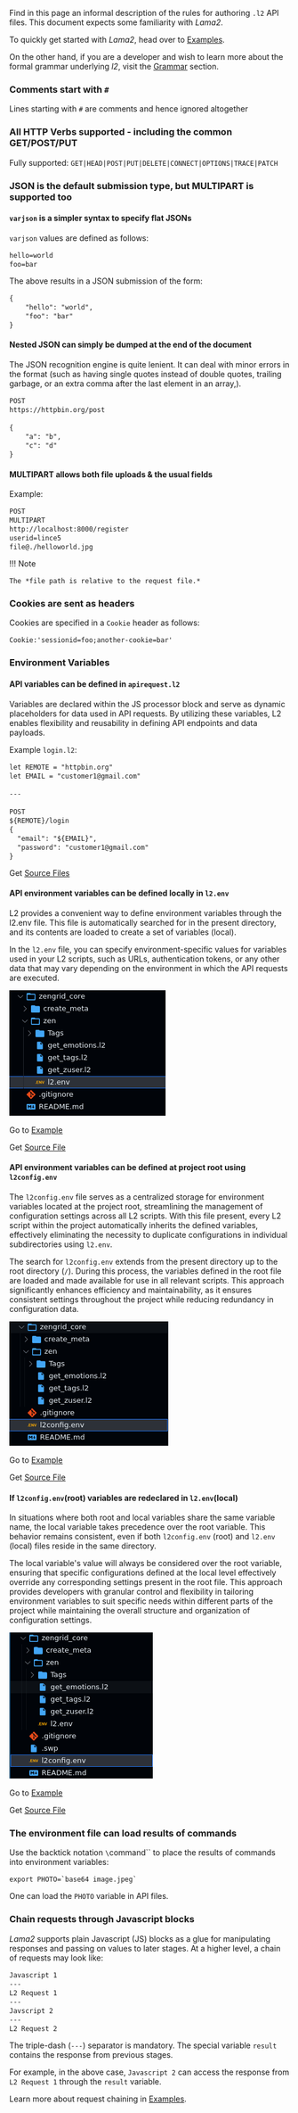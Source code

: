 Find in this page an informal description of
the rules for authoring `.l2` API files. This
document expects some familiarity with *Lama2*.

To quickly get started with *Lama2*, head over
to [Examples](../tutorials/examples.md).

On the
other hand, if you are a developer and wish to
learn more about the formal grammar underlying
*l2*, visit the [Grammar](../reference/grammar.md)
section.

### Comments start with `#`

Lines starting with `#` are comments and hence ignored altogether

### All HTTP Verbs supported - including the common GET/POST/PUT

Fully supported: `GET|HEAD|POST|PUT|DELETE|CONNECT|OPTIONS|TRACE|PATCH`

### JSON is the default submission type, but MULTIPART is supported too

#### `varjson` is a simpler syntax to specify flat JSONs

`varjson` values are defined as follows:

```
hello=world
foo=bar
```

The above results in a JSON submission of the form:

```
{
	"hello": "world",
	"foo": "bar"
}
```

#### Nested JSON can simply be dumped at the end of the document

The JSON recognition engine is quite lenient. It can deal with
minor errors in the format (such as having single quotes instead
of double quotes, trailing garbage, or an extra comma after the
last element in an array,).

```
POST
https://httpbin.org/post

{
    "a": "b",
    "c": "d"
}
```

#### MULTIPART allows both file uploads & the usual fields

Example:

```
POST
MULTIPART
http://localhost:8000/register
userid=lince5
file@./helloworld.jpg
```

!!! Note

    The *file path is relative to the request file.*

### Cookies are sent as headers

Cookies are specified in a `Cookie` header as follows:

```
Cookie:'sessionid=foo;another-cookie=bar'
```


### Environment Variables

#### API variables can be defined in `apirequest.l2`
Variables are declared within the JS processor block and serve as dynamic placeholders for data used in API requests. 
By utilizing these variables, L2 enables flexibility and reusability in defining API endpoints and data payloads.

Example `login.l2`:

```
let REMOTE = "httpbin.org"
let EMAIL = "customer1@gmail.com"

---

POST
${REMOTE}/login
{
  "email": "${EMAIL}",
  "password": "customer1@gmail.com"
}
```

Get [Source Files](https://github.com/HexmosTech/Lama2/tree/main/examples/0021_varjson_variable/0021_varjson_variable.l2)


#### API environment variables can be defined locally in `l2.env`
L2 provides a convenient way to define environment variables through the l2.env file. 
This file is automatically searched for in the present directory, 
and its contents are loaded to create a set of variables (local).

In the `l2.env` file, you can specify environment-specific values for variables used in your L2 scripts, such as URLs, authentication tokens, or any other data that may vary depending on the environment in which the API requests are executed.

![l2.env at API level](l2env.png)

Go to [Example](../tutorials/examples.md#case-1-l2env-adjacent-to-an-api-file)

Get [Source File](https://github.com/HexmosTech/Lama2/tree/main/examples/0023_l2env_declare)


#### API environment variables can be defined at project root using `l2config.env`
The `l2config.env` file serves as a centralized storage for environment variables located at the project root, streamlining the management of configuration settings across all L2 scripts. With this file present, every L2 script within the project automatically inherits the defined variables, effectively eliminating the necessity to duplicate configurations in individual subdirectories using `l2.env`.

The search for `l2config.env` extends from the present directory up to the root directory (`/`). During this process, the variables defined in the root file are loaded and made available for use in all relevant scripts. This approach significantly enhances efficiency and maintainability, as it ensures consistent settings throughout the project while reducing redundancy in configuration data.

![l2config.env at Project root level](l2configAtRoot.png)

Go to [Example](../tutorials/examples.html#case-2-root-variables)

Get [Source File](https://github.com/HexmosTech/Lama2/tree/main/examples/0022_l2config_declare)


#### If `l2config.env`(root) variables are redeclared in `l2.env`(local)
In situations where both root and local variables share the same variable name, the local variable takes precedence over the root variable. This behavior remains consistent, even if both `l2config.env` (root) and `l2.env` (local) files reside in the same directory. 

The local variable's value will always be considered over the root variable, ensuring that specific configurations defined at the local level effectively override any corresponding settings present in the root file. This approach provides developers with granular control and flexibility in tailoring environment variables to suit specific needs within different parts of the project while maintaining the overall structure and organization of configuration settings.

![l2config.env at Project root level](l2envOverideL2config.png)

Go to [Example](..g/tutorials/examples.html#case-3-override-root-variable-with-local-variable)

Get [Source File](https://github.com/HexmosTech/Lama2/tree/main/examples/0020_override_project_root_local)


### The environment file can load results of commands

Use the backtick notation `\`command\`` to place the results of
commands into environment variables:

```
export PHOTO=`base64 image.jpeg`
```

One can load the `PHOTO` variable in API files.


### Chain requests through Javascript blocks

*Lama2* supports plain Javascript (JS) blocks
as a glue for manipulating responses and passing on
values to later stages. At a higher
level, a chain of requests may look like:

```
Javascript 1
---
L2 Request 1
---
Javscript 2
---
L2 Request 2
```

The triple-dash (`---`) separator is mandatory. The special
variable `result` contains the response from previous stages.

For example, in the above case, `Javascript 2` can access the response from `L2 Request 1` through the `result` variable.

Learn more about request chaining in [Examples](../tutorials/examples.md#chain-requests-using-javascript).
